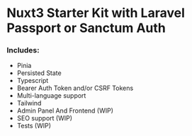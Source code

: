 # Nuxt3 Starter Kit with Laravel Passport or Sanctum Auth

### Includes: 

- Pinia
- Persisted State
- Typescript
- Bearer Auth Token and/or CSRF Tokens
- Multi-language support
- Tailwind
- Admin Panel And Frontend (WIP)
- SEO support (WIP)
- Tests (WIP)
